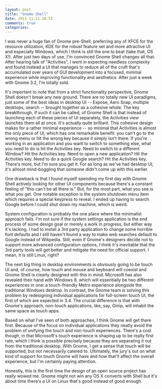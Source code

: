 ```yaml
---
layout: post
title: "Gnome Shell"
date: 2011-11-11 18:53
comments: true
categories:
---
```

I was never a huge fan of Gnome pre-Shell,
preferring any of XFCE for the resource utilization, KDE for the robust
feature set and more attractive UI and especially Windows, which I think
is still the one to beat (take that, OS X!). After just two days of use,
I'm convinced Gnome Shell changes all that. After hearing talk of
"Activities", I went in expecting needless complexity and found instead
a UI that manages to reduce all of the cruft that's accumulated over
years of GUI development into a focused, minimal experience while
improving functionality and aesthetics. After just a week with Gnome
3.2, I'm totally sold.

It's important to note that from a strict functionality perspective,
Gnome Shell doesn't break any new ground. There are no totally new UI
paradigms, just some of the best ideas in desktop UI -- Expose, Aero
Snap, multiple desktops, search -- brought together as a cohesive whole.
The key breakthrough, if such it can be called, of Gnome Shell is that
instead of launching each of these pieces of UI separately, the
Activities view launches them all at once. It's actually quite
brilliant.  This cohesive design makes for a rather minimal experience
-- so minimal that Activities is almost the only piece of UI, which has
one remarkable benefit: you can't go to the wrong menu or hit the wrong
key because it simply isn't there. If you're working in an application
and you want to switch to something else, what you need to do is hit the
Activities key. Need to switch to a different Window? Hit the Activities
key. Need to open a new application? Hit the Activities key. Need to do
a quick Google search? Hit the Activities key. There's more, but I'm
sure you get it. For as long as we've had desktop UI, it's almost
mind-boggling that someone didn't come up with this earlier.

One drawback is that I found myself spending my first day with Gnome
Shell actively looking for other UI components because there's a
constant feeling of "this can't be all there is." But, for the most
part, what you see is what you get. One notable exception is the system
shutdown menu item which requires a special keypress to reveal. I ended
up having to search Google before I could shut down my machine, which is
weird.

System configuration is probably the one place where the minimalist
approach fails. I'm not sure if the system settings application is the
end process of some design goal or merely a work in progress, but either
way it's lacking. I had to install a 3rd party application to change
some horrible font defaults and I still haven't found a way to make web
searches default to Google instead of Wikpedia. Still, even if Gnome's
designers decide not to support more advanced configuration options, I
think it's inevitable that the 3rd party tools will get better and
mitigate the need for official support. I mean, it is still Linux,
right?

The next big thing in desktop environments is obviously going to be
touch UI and, of course, how touch and mouse and keyboard will coexist
and Gnome Shell is clearly designed with this in mind. Microsoft has
also revealed their hand with Windows 8, which will essentially be two
different experiences in one: a touch-friendly Metro experience
alongside the traditional Windows desktop. In contrast, the Gnome team
is solving this problem by redesigning individual applications for
full-screen touch UI, the first of which are expected in 3.4. The
crucial difference is that with Gnome's approach, non-touch
applications, like, say, Gimp, will inhabit the same space as touch
apps.

Based on what I've seen of both approaches, I think Gnome will get there
first. Because of the focus on individual applications they neatly avoid
the problem of unifying the touch and non-touch experiences. There's a
cost though, in that Microsoft's touch experience is shaping up to be
really first rate, which I think is possible precisely because they are
separating it out from the traditional desktop. With Gnome, I get a
sense that touch will be supported, but not necessarily catered to.
Ultimately, the jury's out on what kind of support for touch Gnome will
have and how that'll affect the overall experience, but I'm certainly
paying attention.

Honestly, this is the first time the design of an open source project
has really wowed me. Gnome might not win any OS X converts with Shell
but it's about time there's a UI on Linux that's good instead of good
enough.


